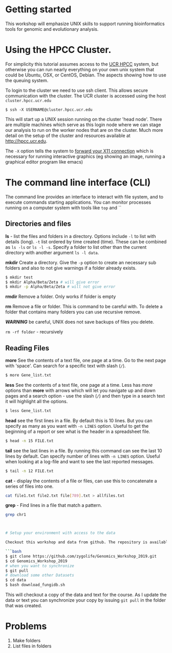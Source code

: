 # Getting started

This workshop will emphasize UNIX skills to support running bioinformatics tools for genomic and evolutionary analysis.


# Using the HPCC Cluster.

For simplicity this tutorial assumes access to the [UCR HPCC](http://hpcc.ucr.edu) system, but otherwise you can run nearly everything on your own unix system that could be Ubuntu, OSX, or CentOS, Debian. The aspects showing how to use the queuing system.

 To login to the cluster we need to use ssh client. This allows secure communication with the cluster. The UCR cluster is accessed using the host `cluster.hpcc.ucr.edu`

```
$ ssh -X USERNAME@cluster.hpcc.ucr.edu
```

This will start up a UNIX session running on the cluster 'head node'. There are multiple machines which serve as this login node where we can stage our analysis to run on the worker nodes that are on the cluster. Much more detail on the setup of the cluster and resources available at http://hpcc.ucr.edu.

The `-X` option tells the system to [forward your X11 connection](https://kb.iu.edu/d/bdnt) which is necessary for running interactive graphics (eg showing an image, running a graphical editor program like emacs)

# The command line interface (CLI)

The command line provides an interface to interact with file system, and to execute commands starting applications. You can monitor processes running on a computer system with tools like `top` and ``

## Directories and files

**ls**  - list the files and folders in a directory. Options include `-l` to list with details (long). `-t` list ordered by time created (time). These can be combined as `ls -ls` or `ls -l -s`. Specify a folder to list other than the current directory with another argument `ls -l data`.  


**mkdir** Create a directory. Give the `-p` option to create an necessary sub folders and also to not give warnings if a folder already exists.

```bash
$ mkdir test
$ mkdir Alpha/Beta/Zeta # will give error
$ mkdir -p Alpha/Beta/Zeta # will not give error
```

**rmdir** Remove a folder. Only works if folder is empty

**rm** Remove a file or folder. This is command to be careful with. To delete a folder that contains many folders you can use recursive remove.

***WARNING*** be careful, UNIX does not save backups of files you delete.

```rm -rf folder``` - recursively

## Reading Files

**more** See the contents of a text file, one page at a time. Go to the next page with 'space'. Can search for a specific text with slash (`/`).

```bash
$ more Gene_list.txt
```


**less** See the contents of a text file, one page at a time. Less has *more* options than **more** with arrows which will let you navigate up and down pages and a search option - use the slash (`/`) and then type in a search text it will highlight all the options.

```bash
$ less Gene_list.txt
```


**head** see the first lines in a file. By default this is 10 lines. But you can specify as many as you want with `-n LINES` option.   Useful to get the beginning of a report or see what is the header in a spreadsheet file.
```bash
$ head -n 15 FILE.txt
```

**tail** see the last lines in a file.  By running this command can see the last 10 lines by default. Can specify number of lines with `-n LINES` option.  Useful when looking at a log-file and want to see the last reported messages.
```bash
$ tail -n 12 FILE.txt
```

**cat** - display the contents of a file or files, can use this to concatenate a series of files into one.

```bash
cat file1.txt file2.txt file[789].txt > allfiles.txt
```

**grep** - Find lines in a file that match a pattern.

```bash
grep chr1



# Setup your environment with access to the data

Checkout this workshop and data from github. The repository is available at this URL https://github.com/zygolife/Genomics_Workshop_2019 and you can also checkout a copy of this to your local machine or on the cluster.

```bash
$ git clone https://github.com/zygolife/Genomics_Workshop_2019.git
$ cd Genomics_Workshop_2019
# when you want to synchronize
$ git pull
# download some other Datasets
$ cd data
$ bash download_fungidb.sh
```
This will checkout a copy of the data and text for the course. As I update the data or text you can synchronize your copy by issuing `git pull` in the folder that was created.

# Problems

1. Make folders
2. List files in folders
